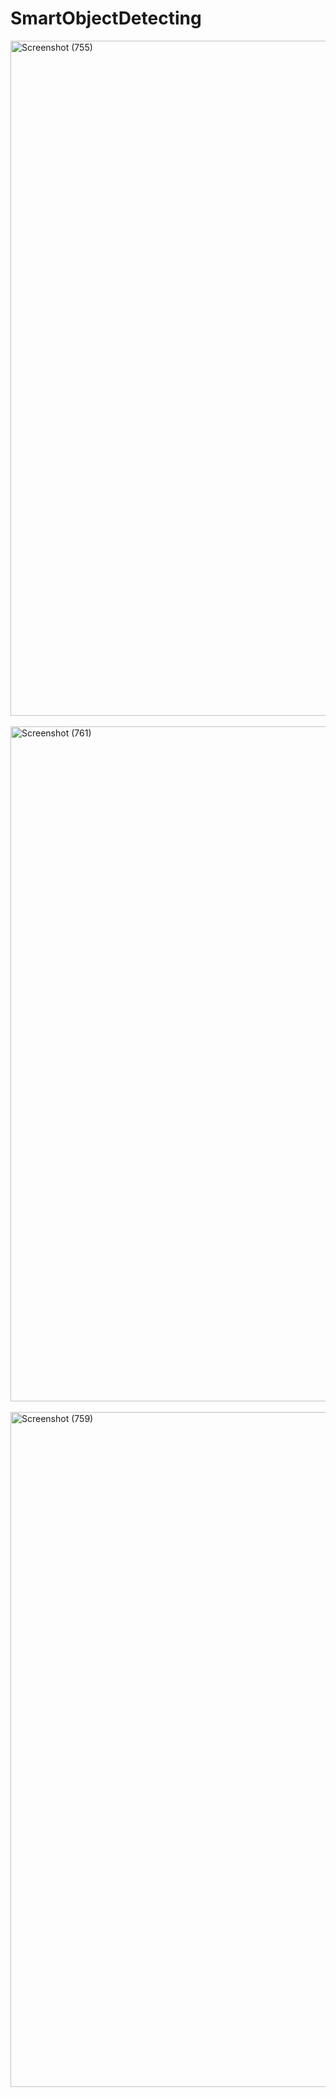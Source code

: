 # SmartObjectDetecting


<img width="1920" height="1080" alt="Screenshot (755)" src="https://github.com/user-attachments/assets/0577d493-31a6-4b09-be22-2e425e79374b" />
<br><br>
<img width="1920" height="1080" alt="Screenshot (761)" src="https://github.com/user-attachments/assets/640f2105-83a0-414d-8b7d-0846ae8c27e5" />
<br><br>
<img width="1920" height="1080" alt="Screenshot (759)" src="https://github.com/user-attachments/assets/1f453d96-4ade-4181-ac69-e72146e75cc8" />
